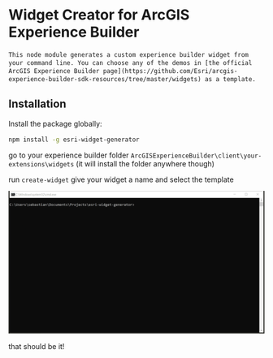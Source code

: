 # Widget Creator for ArcGIS Experience Builder

    This node module generates a custom experience builder widget from your command line. You can choose any of the demos in [the official ArcGIS Experience Builder page](https://github.com/Esri/arcgis-experience-builder-sdk-resources/tree/master/widgets) as a template.
## Installation

Install the package globally:

```bash
npm install -g esri-widget-generator
```


go to your experience builder folder ``ArcGISExperienceBuilder\client\your-extensions\widgets``
(it will install the folder anywhere though)


run ``create-widget``
give your widget a name and select the template

![](https://github.com/sebastian-ch/experience-builder-widget-generator/blob/main/example.gif)




that should be it!




